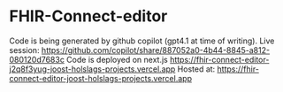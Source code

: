 # FHIR-Connect-editor
Code is being generated by github copilot (gpt4.1 at time of writing). Live session: https://github.com/copilot/share/887052a0-4b44-8845-a812-080120d7683c
Code is deployed on next.js https://fhir-connect-editor-j2q8f3yug-joost-holslags-projects.vercel.app
Hosted at: https://fhir-connect-editor-joost-holslags-projects.vercel.app
